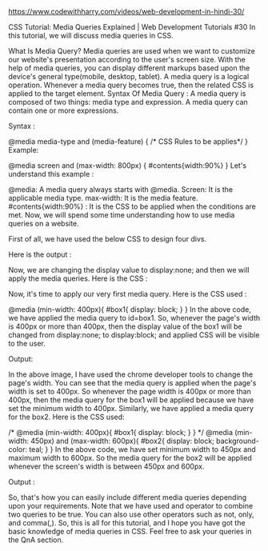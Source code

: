 https://www.codewithharry.com/videos/web-development-in-hindi-30/


CSS Tutorial: Media Queries Explained | Web Development Tutorials #30
In this tutorial, we will discuss media queries in CSS.

What Is Media Query?
Media queries are used when we want to customize our website's presentation according to the user's screen size. With the help of media queries, you can display different markups based upon the device's general type(mobile, desktop, tablet).
A media query is a logical operation. Whenever a media query becomes true, then the related CSS is applied to the target element.
Syntax Of Media Query :
A media query is composed of two things: media type and expression. A media query can contain one or more expressions. 

Syntax :

@media media-type and (media-feature)
{
/* CSS Rules to be applies*/
}
Example: 

@media screen and (max-width: 800px)
{
#contents{width:90%}
}
Let's understand this example :

@media: A media query always starts with @media.
Screen: It is the applicable media type.
max-width: It is the media feature. 
#contents{width:90%} : It is the CSS to be applied when the conditions are met.
Now, we will spend some time understanding how to use media queries on a website.

First of all, we have used the below CSS to design four divs.

<!DOCTYPE html>
<html lang="en">
<head>
    <meta charset="UTF-8">
    <meta name="viewport" content="width=device-width, initial-scale=1.0">
    <title>CSS Media Query</title>
    <style>
        .box {
            text-align: center;
            background-color: rgba(255, 196, 0, 0.959);
            color: white;
            font-size: 50px;
        }
 </style>
</head>
<body>
    <div class="box" id="box1"> Windows</div>
    <div class="box" id="box2"> MacOS</div>
    <div class="box" id="box3"> Kali Linux</div>
    <div class="box" id="box4">Android</div>
</body>
</html>
Here is the output :




Now, we are changing the display value to display:none; and then we will apply the media queries. Here is the CSS :

 <style>
        .box {
            text-align: center;
            background-color: rgba(255, 196, 0, 0.959);
            color: white;
            font-size: 50px;
             display: none;
        }
 </style>   
Now, it's time to apply our very first media query. Here is the CSS used :

 @media (min-width: 400px){
            #box1{
                display: block;
            }
        }
In the above code, we have applied the media query to id=box1. So, whenever the page's width is 400px or more than 400px, then the display value of the box1 will be changed from display:none; to display:block; and applied CSS will be visible to the user.

Output:



In the above image, I have used the chrome developer tools to change the page's width. You can see that the media query is applied when the page's width is set to 400px. So whenever the page width is 400px or more than 400px, then the media query for the box1 will be applied because we have set the minimum width to 400px. Similarly, we have applied a media query for the box2. Here is the CSS used:

/* @media (min-width: 400px){
            #box1{
                display: block;
            }
        } */
         @media (min-width: 450px) and (max-width: 600px){
            #box2{
                display: block;
                background-color: teal; 
            }
        }
In the above code, we have set minimum width to 450px and maximum width to 600px. So the media query for the box2 will be applied whenever the screen's width is between 450px and 600px.

Output :



So, that's how you can easily include different media queries depending upon your requirements. Note that we have used and operator to combine two queries to be true. You can also use other operators such as not, only, and comma(,). So, this is all for this tutorial, and I hope you have got the basic knowledge of media queries in CSS. Feel free to ask your queries in the QnA section.